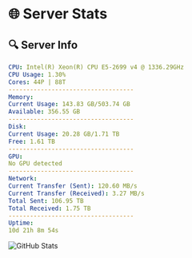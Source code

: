 # 🌐 Server Stats
## 🔍 Server Info
```yaml
CPU: Intel(R) Xeon(R) CPU E5-2699 v4 @ 1336.29GHz
CPU Usage: 1.30%
Cores: 44P | 88T
-----------------------------------
Memory:
Current Usage: 143.83 GB/503.74 GB
Available: 356.55 GB
-----------------------------------
Disk:
Current Usage: 20.28 GB/1.71 TB
Free: 1.61 TB
-----------------------------------
GPU:
No GPU detected
-----------------------------------
Network:
Current Transfer (Sent): 120.60 MB/s
Current Transfer (Received): 3.27 MB/s
Total Sent: 106.95 TB
Total Received: 1.75 TB
-----------------------------------
Uptime:
10d 21h 8m 54s
```
![GitHub Stats](https://img.shields.io/badge/Updated-2025-02-18_19:52:12-blue)